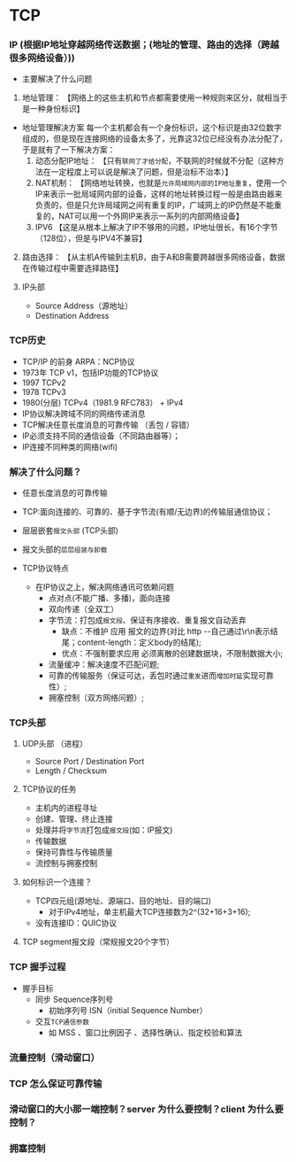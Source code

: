 # TCP

### IP (根据IP地址穿越网络传送数据；(地址的管理、路由的选择（跨越很多网络设备）))

* 主要解决了什么问题
1. 地址管理：
【网络上的这些主机和节点都需要使用一种规则来区分，就相当于是一种身份标识】
  * 地址管理解决方案
    每一个主机都会有一个身份标识，这个标识是由32位数字组成的，但是现在连接网络的设备太多了，光靠这32位已经没有办法分配了，于是就有了一下解决方案：
    1. 动态分配IP地址：
    【只有`联网了才给分配`，不联网的时候就不分配（这种方法在一定程度上可以说是解决了问题，但是治标不治本）】
    2. NAT机制：
    【网络地址转换，也就是`允许局域网内部的IP地址重复`，使用一个IP来表示一批局域网内部的设备，这样的地址转换过程一般是由路由器来负责的，但是只允许局域网之间有重复的IP，广域网上的IP仍然是不能重复的，NAT可以用一个外网IP来表示一系列的内部网络设备】
    3. IPV6
    【这是从根本上解决了IP不够用的问题，IP地址很长，有16个字节（128位），但是与IPV4不兼容】

2. 路由选择：
【从主机A传输到主机B，由于A和B需要跨越很多网络设备，数据在传输过程中需要选择路径】

3. IP头部
    * Source Address（源地址）
    * Destination Address


### TCP历史
* TCP/IP 的前身 ARPA：NCP协议
* 1973年 TCP v1，包括IP功能的TCP协议
* 1997 TCPv2
* 1978 TCPv3
* 1980(分层) TCPv4（1981.9 RFC783） + IPv4
* IP协议解决跨域不同的网络传递消息
* TCP解决任意长度消息的可靠传输 （丢包 / 容错）
* IP必须支持不同的通信设备（不同路由器等）；
* IP连接不同种类的网络(wifi)

### 解决了什么问题？
* 任意长度消息的可靠传输
* TCP:面向连接的、可靠的、基于字节流(有顺/无边界)的传输层通信协议；
* 层层嵌套`报文头部` (TCP头部)
* 报文头部的`层层组装与卸载`

* TCP协议特点
    * 在IP协议之上，解决网络通讯可依赖问题
        * 点对点(不能广播、多播)，面向连接
        * 双向传递（全双工）
        * 字节流：打包成`报文段`、保证有序接收、重复报文自动丢弃
            * 缺点：不维护 应用 报文的边界(对比 http --自己通过\r\n表示结尾；content-length：定义body的结尾);
            * 优点：不强制要求应用 必须离散的创建数据块，不限制数据大小;
        * 流量缓冲：解决速度不匹配问题;
        * 可靠的传输服务（保证可达，丢包时通过`重发`进而`增加时延`实现可靠性）;
        * 拥塞控制（双方网络问题）;
        
### TCP头部

1. UDP头部 （进程）
    * Source Port / Destination Port
    * Length / Checksum

2. TCP协议的任务
    * 主机内的进程寻址
    * 创建、管理、终止连接
    * 处理并将`字节流`打包成`报文段`(如：IP报文)
    * 传输数据
    * 保持可靠性与传输质量
    * 流控制与拥塞控制

3. 如何标识一个连接？
    * TCP四元组(源地址、源端口、目的地址、目的端口)
        * 对于IPv4地址，单主机最大TCP连接数为2^(32+16+3+16);
    * 没有连接ID：QUIC协议
4. TCP segment报文段（常规报文20个字节）

### TCP 握手过程
* 握手目标
    * 同步 Sequence序列号
        * 初始序列号 ISN（initial Sequence Number）
    * 交互`TCP通信参数`
        * 如 MSS 、窗口比例因子 、选择性确认、指定校验和算法

### 流量控制（滑动窗口）

### TCP 怎么保证可靠传输

### 滑动窗口的大小那一端控制？server 为什么要控制？client 为什么要控制？


### 拥塞控制
